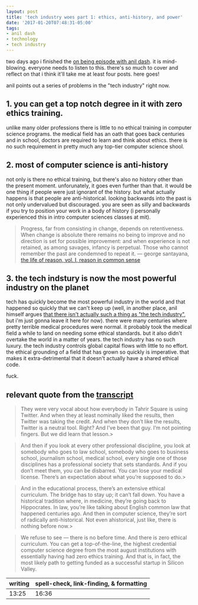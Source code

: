 ```yaml
---
layout: post
title: 'tech industry woes part 1: ethics, anti-history, and power'
date: '2017-01-20T07:48:31-05:00'
tags:
- anil dash
- technology
- tech industry
---
```


two days ago i finished the [on being episode with anil dash](http://www.onbeing.org/program/anil-dash-tech-s-moral-reckoning/transcript/9139). it is mind-blowing. everyone needs to listen to this. there's so much to cover and reflect on that i think it'll take me at least four posts. here goes!

anil points out a series of problems in the "tech industry" right now.

## 1. you can get a top notch degree in it with zero ethics training.

unlike many older professions there is little to no ethical training in computer science programs. the medical field has an oath that goes back centuries and in school, doctors are required to learn and think about ethics. there is no such requirement in pretty much any top-tier computer science shool.

## 2. most of computer science is anti-history

not only is there no ethical training, but there's also no history other than the present moment. unforunately, it goes even further than that. it would be one thing if people were just ignorant of the history. but what actually happens is that people are anti-historical. looking backwards into the past is not only undervalued but discouraged. you are seen as silly and backwards if you try to position your work in a body of history (i personally experienced this in intro computer sciences classes at mit). 

> Progress, far from consisting in change, depends on retentiveness. When change is absolute there remains no being to improve and no direction is set for possible improvement: and when experience is not retained, as among savages, infancy is perpetual. Those who cannot remember the past are condemned to repeat it. — george santayana, [the life of reason, vol. I, reason in common sense](http://www.gutenberg.org/ebooks/15000?msg=welcome_stranger)

## 3. the tech indstury is now the most powerful industry on the planet

tech has quickly become the most powerful industry in the world and that happened so quickly that we can't keep up (well, in another place, anil himself argues [that there isn't actually such a thing as "the tech industry"](https://medium.com/humane-tech/there-is-no-technology-industry-44774dfb3ed7#.k968ho2iw), but i'm just gonna leave it here for now). there were many centuries where pretty terrible medical procedures were normal. it probably took the medical field a while to land on needing some ethical standards. but it also didn't overtake the world in a matter of years. the tech industry has no such luxury. the tech industry controls global capital flows with little to no effort. the ethical grounding of a field that has grown so quickly is imperative. that makes it extra-detrimental that it doesn't actually have a shared ethical code. 

fuck.

## relevant quote from the [transcript](http://www.onbeing.org/program/anil-dash-tech-s-moral-reckoning/transcript/9139)

> They were very vocal about how everybody in Tahrir Square is using Twitter. And when they at least nominally liked the results, then Twitter was taking the credit. And when they don’t like the results, Twitter is a neutral tool. Right? And I’ve been that guy. I’m not pointing fingers. But we did learn that lesson.> 

> And then if you look at every other professional discipline, you look at somebody who goes to law school, somebody who goes to business school, journalism school, medical school, every single one of those disciplines has a professional society that sets standards. And if you don’t meet them, you can be disbarred. You can lose your medical license. There’s an expectation about what you’re supposed to do.> 

> And in the educational process, there’s an extensive ethical curriculum. The bridge has to stay up; it can’t fall down. You have a historical tradition where, in medicine, they’re going back to Hippocrates. In law, you’re like talking about English common law that happened centuries ago. And then in computer science, they’re sort of radically anti-historical. Not even ahistorical, just like, there is nothing before now.> 

> We refuse to see — there is no before time. And there is zero ethical curriculum. You can get a top-of-the-line, the highest credential computer science degree from the most august institutions with essentially having had zero ethics training. And that is, in fact, the most likely path to getting funded as a successful startup in Silicon Valley.

<table>
	<thead>
		<tr>
			<th>writing</th>
			<th>spell-check, link-finding, & formatting</th>
		</tr>
	</thead>
	<tbody>
		<tr>
			<td>13:25</td>
			<td>16:36</td>
		</tr>
	</tbody>
</table>